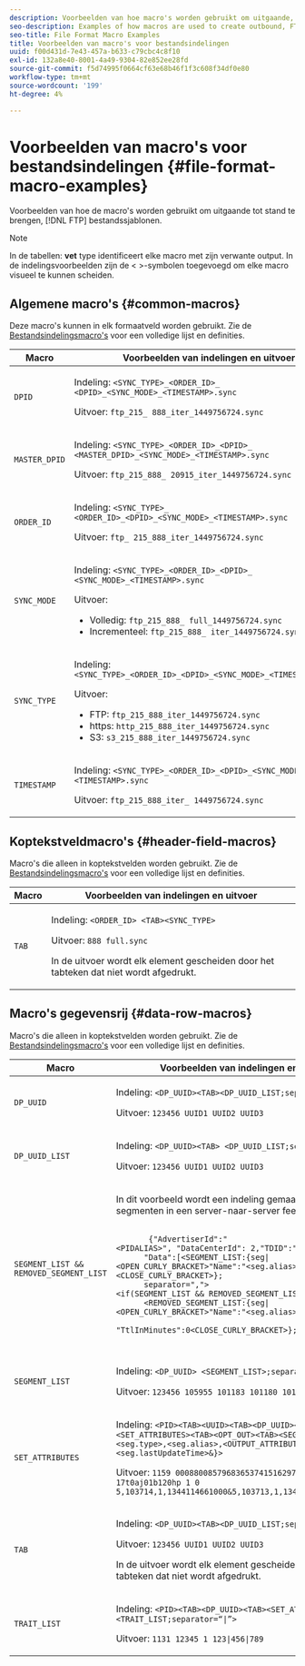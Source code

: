 ```yaml
---
description: Voorbeelden van hoe macro's worden gebruikt om uitgaande, FTP- dossiermalplaatjes tot stand te brengen.
seo-description: Examples of how macros are used to create outbound, FTP file templates.
seo-title: File Format Macro Examples
title: Voorbeelden van macro's voor bestandsindelingen
uuid: f00d431d-7e43-457a-b633-c79cbc4c8f10
exl-id: 132a8e40-8001-4a49-9304-82e852ee28fd
source-git-commit: f5d74995f0664cf63e68b46f1f3c608f34df0e80
workflow-type: tm+mt
source-wordcount: '199'
ht-degree: 4%

---
```


# Voorbeelden van macro&#39;s voor bestandsindelingen {#file-format-macro-examples}

Voorbeelden van hoe de macro&#39;s worden gebruikt om uitgaande tot stand te brengen, [!DNL FTP] bestandssjablonen.

>[!NOTE]
>
>In de tabellen: **vet** type identificeert elke macro met zijn verwante output. In de indelingsvoorbeelden zijn de &lt; >-symbolen toegevoegd om elke macro visueel te kunnen scheiden.

## Algemene macro&#39;s {#common-macros}

Deze macro&#39;s kunnen in elk formaatveld worden gebruikt. Zie de [Bestandsindelingsmacro&#39;s](../formats/file-formats.md) voor een volledige lijst en definities.

<table id="table_B5073597219B470298EE614902DACAE8"> 
 <thead> 
  <tr> 
   <th colname="col1" class="entry"> Macro </th> 
   <th colname="col2" class="entry"> Voorbeelden van indelingen en uitvoer </th> 
  </tr> 
 </thead>
 <tbody> 
  <tr> 
   <td colname="col1"> <p> <code>DPID </code> </p> </td> 
   <td colname="col2"> <p>Indeling: <code>&lt;SYNC_TYPE&gt;_&lt;ORDER_ID&gt;_ &lt;DPID&gt;_&lt;SYNC_MODE&gt;_&lt;TIMESTAMP&gt;.sync </code> </p> <p>Uitvoer: <code>ftp_215_ 888_iter_1449756724.sync </code> </p> </td> 
  </tr> 
  <tr> 
   <td colname="col1"> <p> <code>MASTER_DPID </code> </p> </td> 
   <td colname="col2"> <p>Indeling: <code>&lt;SYNC_TYPE&gt;_&lt;ORDER_ID&gt;_&lt;DPID&gt;_ &lt;MASTER_DPID&gt;_&lt;SYNC_MODE&gt;_&lt;TIMESTAMP&gt;.sync </code> </p> <p>Uitvoer: <code>ftp_215_888_ 20915_iter_1449756724.sync </code> </p> </td> 
  </tr> 
  <tr> 
   <td colname="col1"> <p> <code>ORDER_ID </code> </p> </td> 
   <td colname="col2"> <p>Indeling: <code>&lt;SYNC_TYPE&gt;_ &lt;ORDER_ID&gt;_&lt;DPID&gt;_&lt;SYNC_MODE&gt;_&lt;TIMESTAMP&gt;.sync </code> </p> <p>Uitvoer: <code>ftp_ 215_888_iter_1449756724.sync </code> </p> </td> 
  </tr> 
  <tr> 
   <td colname="col1"> <p> <code>SYNC_MODE </code> </p> </td> 
   <td colname="col2"> <p>Indeling: <code>&lt;SYNC_TYPE&gt;_&lt;ORDER_ID&gt;_&lt;DPID&gt;_ &lt;SYNC_MODE&gt;_&lt;TIMESTAMP&gt;.sync </code> </p> <p>Uitvoer: 
     <ul id="ul_F63D7B78AF1246639D6ED85C1621B17C"> 
      <li id="li_4D0D7B4D047345FE861FCBA2BD0408ED">Volledig: <code>ftp_215_888_ full_1449756724.sync </code> </li> 
      <li id="li_23F4D1F6B2784E599EDA29AA457327E6">Incrementeel: <code>ftp_215_888_ iter_1449756724.sync </code> </li> 
     </ul> </p> </td> 
  </tr> 
  <tr> 
   <td colname="col1"> <p> <code>SYNC_TYPE </code> </p> </td> 
   <td colname="col2"> <p>Indeling: <code>&lt;SYNC_TYPE&gt;_&lt;ORDER_ID&gt;_&lt;DPID&gt;_&lt;SYNC_MODE&gt;_&lt;TIMESTAMP&gt;.sync </code> </p> <p>Uitvoer: 
     <ul id="ul_11B14E740E40474F8302BDB809C428FE"> 
      <li id="li_54A3EAA468B44AC8B2528F855E03D04B">FTP: <code>ftp_215_888_iter_1449756724.sync </code> </li> 
      <li id="li_93468C56B661463CA7F62B1F5D3A53FF">https: <code>http_215_888_iter_1449756724.sync </code> </li> 
      <li id="li_8A204C7BEDBC41C096FE953B5F827DEC">S3: <code>s3_215_888_iter_1449756724.sync </code> </li> 
     </ul> </p> </td> 
  </tr> 
  <tr> 
   <td colname="col1"> <p> <code>TIMESTAMP </code> </p> </td> 
   <td colname="col2"> <p>Indeling: <code>&lt;SYNC_TYPE&gt;_&lt;ORDER_ID&gt;_&lt;DPID&gt;_&lt;SYNC_MODE&gt;_ &lt;TIMESTAMP&gt;.sync </code> </p> <p>Uitvoer: <code>ftp_215_888_iter_ 1449756724.sync </code> </p> </td> 
  </tr> 
 </tbody> 
</table>

## Koptekstveldmacro&#39;s {#header-field-macros}

Macro&#39;s die alleen in koptekstvelden worden gebruikt. Zie de [Bestandsindelingsmacro&#39;s](../formats/file-formats.md) voor een volledige lijst en definities.

<table id="table_ABC31B3D660D47969E111EBC734D5BBC"> 
 <thead> 
  <tr> 
   <th colname="col1" class="entry"> Macro </th> 
   <th colname="col2" class="entry"> Voorbeelden van indelingen en uitvoer </th> 
  </tr> 
 </thead>
 <tbody> 
  <tr> 
   <td colname="col1"> <p> <code>TAB </code> </p> </td> 
   <td colname="col2"> <p>Indeling: <code>&lt;ORDER_ID&gt; &lt;TAB&gt;&lt;SYNC_TYPE&gt; </code> </p> <p>Uitvoer: <code>888 full.sync </code> </p> <p>In de uitvoer wordt elk element gescheiden door het tabteken dat niet wordt afgedrukt. </p> </td>
  </tr>
 </tbody>
</table>

## Macro&#39;s gegevensrij {#data-row-macros}

Macro&#39;s die alleen in koptekstvelden worden gebruikt. Zie de [Bestandsindelingsmacro&#39;s](../formats/file-formats.md) voor een volledige lijst en definities.

<table id="table_408C6DD2B9D54550B003EAC93562E64F"> 
 <thead> 
  <tr> 
   <th colname="col1" class="entry"> Macro </th> 
   <th colname="col2" class="entry"> Voorbeelden van indelingen en uitvoer </th> 
  </tr> 
 </thead>
 <tbody> 
  <tr> 
   <td colname="col1"> <p> <code>DP_UUID </code> </p> </td> 
   <td colname="col2"> <p>Indeling: <code>&lt;DP_UUID&gt;&lt;TAB&gt;&lt;DP_UUID_LIST;separator=TAB&gt; </code> </p> <p>Uitvoer: <code>123456 UUID1 UUID2 UUID3 </code> </p> </td> 
  </tr> 
  <tr> 
   <td colname="col1"> <p> <code>DP_UUID_LIST </code> </p> </td> 
   <td colname="col2"> <p>Indeling: <code>&lt;DP_UUID&gt;&lt;TAB&gt; &lt;DP_UUID_LIST;separator=TAB&gt; </code> </p> <p>Uitvoer: <code>123456 UUID1 UUID2 UUID3 </code> </p> </td> 
  </tr> 
  <tr> 
   <td colname="col1"> <p> <code>SEGMENT_LIST &amp;&amp; REMOVED_SEGMENT_LIST </code> </p> </td> 
   <td colname="col2"> <p>In dit voorbeeld wordt een indeling gemaakt die verwijderde segmenten in een server-naar-server feed retourneert. </p> <p> 
     <code>
       {"AdvertiserId":"&lt;PIDALIAS&gt;",&nbsp;"DataCenterId":&nbsp;2,"TDID":"&lt;DP_UUID&gt;", 
      "Data":[&lt;SEGMENT_LIST:{seg|&lt;OPEN_CURLY_BRACKET&gt;"Name":"&lt;seg.alias&gt;"&lt;CLOSE_CURLY_BRACKET&gt;}; 
      separator=","&gt;&lt;if(SEGMENT_LIST&nbsp;&amp;&amp;&nbsp;REMOVED_SEGMENT_LIST)&gt;&lt;COMMA&gt;&lt;endif&gt; 
      &lt;REMOVED_SEGMENT_LIST:{seg|&lt;OPEN_CURLY_BRACKET&gt;"Name":"&lt;seg.alias&gt;", 
      "TtlInMinutes":0&lt;CLOSE_CURLY_BRACKET&gt;};&nbsp;separator=","&gt;]} 
     </code> </p> </td> 
  </tr> 
  <tr> 
   <td colname="col1"> <p> <code>SEGMENT_LIST </code> </p> </td> 
   <td colname="col2"> <p>Indeling: <code>&lt;DP_UUID&gt; &lt;SEGMENT_LIST&gt;;separator=" "&gt; </code> </p> <p>Uitvoer: <code>123456 105955 101183 101180 101179 </code> </p> </td> 
  </tr> 
  <tr> 
   <td colname="col1"> <p> <code>SET_ATTRIBUTES </code> </p> </td> 
   <td colname="col2"> <p>Indeling: <code>&lt;PID&gt;&lt;TAB&gt;&lt;UUID&gt;&lt;TAB&gt;&lt;DP_UUID&gt;&lt;TAB&gt; &lt;SET_ATTRIBUTES&gt;&lt;TAB&gt;&lt;OPT_OUT&gt;&lt;TAB&gt;&lt;SEGMENT_LIST:{seg|&lt;seg.type&gt;,&lt;seg.alias&gt;,&lt;OUTPUT_ATTRIBUTE_VALUE&gt;,&lt;seg.lastUpdateTime&gt;&amp;}&gt; </code> </p> <p>Uitvoer: <code>1159 00088008579683653741516297509717335000 17t0aj01b120hp 1 0 5,103714,1,1344114661000&amp;5,103713,1,1343250661000 </code> </p> </td>
  </tr>
  <tr> 
   <td colname="col1"> <p> <code>TAB </code> </p> </td> 
   <td colname="col2"> <p>Indeling: <code>&lt;DP_UUID&gt;&lt;TAB&gt;&lt;DP_UUID_LIST;separator=TAB&gt; </code> </p> <p>Uitvoer: <code>123456 UUID1 UUID2 UUID3 </code> </p> <p>In de uitvoer wordt elk element gescheiden door het tabteken dat niet wordt afgedrukt. </p> </td> 
  </tr> 
  <tr> 
   <td colname="col1"> <p> <code>TRAIT_LIST </code> </p> </td> 
   <td colname="col2"> <p>Indeling: <code>&lt;PID&gt;&lt;TAB&gt;&lt;DP_UUID&gt;&lt;TAB&gt;&lt;SET_ATTRIBUTES&gt;&lt;TAB&gt; &lt;TRAIT_LIST;separator=“|”&gt; </code> </p> <p>Uitvoer: <code>1131 12345 1 123|456|789 </code> </p> </td> 
  </tr> 
 </tbody> 
</table>
